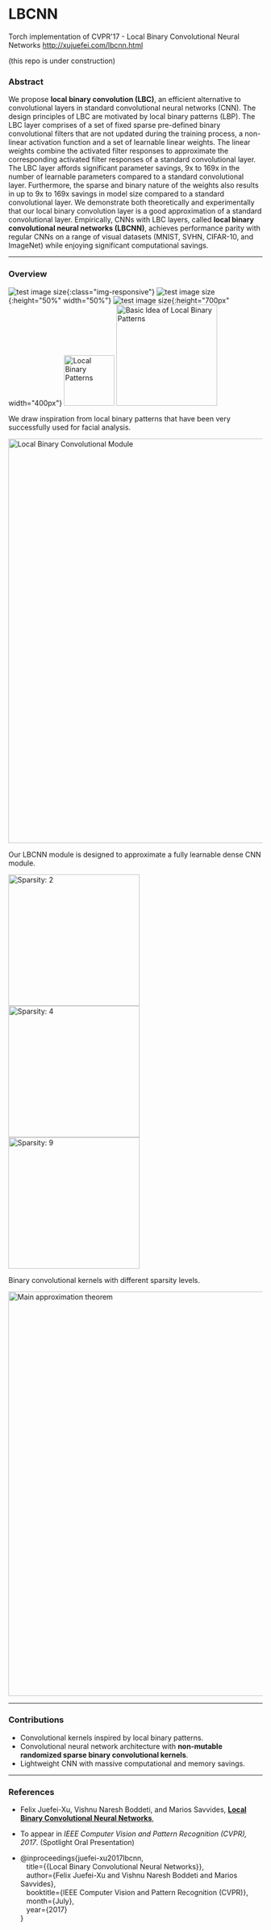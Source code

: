 # LBCNN
Torch implementation of CVPR'17 - Local Binary Convolutional Neural Networks http://xujuefei.com/lbcnn.html


(this repo is under construction)


### Abstract
We propose **local binary convolution (LBC)**, an efficient alternative to convolutional layers in standard convolutional neural networks (CNN). The design principles of LBC are motivated by local binary patterns (LBP). The LBC layer comprises of a set of fixed sparse pre-defined binary convolutional filters that are not updated during the training process, a non-linear activation function and a set of learnable linear weights. The linear weights combine the activated filter responses to approximate the corresponding activated filter responses of a standard convolutional layer. The LBC layer affords significant parameter savings, 9x to 169x in the number of learnable parameters compared to a standard convolutional layer. Furthermore, the sparse and binary nature of the weights also results in up to 9x to 169x savings in model size compared to a standard convolutional layer. We demonstrate both theoretically and experimentally that our local binary convolution layer is a good approximation of a standard convolutional layer. Empirically, CNNs with LBC layers, called **local binary convolutional neural networks (LBCNN)**, achieves performance parity with regular CNNs on a range of visual datasets (MNIST, SVHN, CIFAR-10, and ImageNet) while enjoying significant computational savings.

***

### Overview
![test image size](http://xujuefei.com/lbcnn_image/01_LBP_3_5.png){:class="img-responsive"}
![test image size](http://xujuefei.com/lbcnn_image/01_LBP_3_5.png){:height="50%" width="50%"}
![test image size](http://xujuefei.com/lbcnn_image/01_LBP_3_5.png){:height="700px" width="400px"}
<img src="http://xujuefei.com/lbcnn_image/01_LBP_3_5.png" title="Local Binary Patterns" style="width: 100px;"/>
<img src="http://xujuefei.com/lbcnn_image/02_LBP.png" title="Basic Idea of Local Binary Patterns" style="width: 200px;"/>


We draw inspiration from local binary patterns that have been very successfully used for facial analysis.


<img src="http://xujuefei.com/lbcnn_image/03_LBCNN_CNN.png" title="Local Binary Convolutional Module" style="width: 800px;"/>


Our LBCNN module is designed to approximate a fully learnable dense CNN module.

<img src="http://xujuefei.com/lbcnn_image/04_sparsity_2.png" title="Sparsity: 2" style="width: 260px;"/>
<img src="http://xujuefei.com/lbcnn_image/04_sparsity_4.png" title="Sparsity: 4" style="width: 260px;"/>
<img src="http://xujuefei.com/lbcnn_image/04_sparsity_9.png" title="Sparsity: 9" style="width: 260px;"/>


Binary convolutional kernels with different sparsity levels.

<img src="http://xujuefei.com/lbcnn_image/05_theory.png" title="Main approximation theorem" style="width: 800px;"/>


***

### Contributions

* Convolutional kernels inspired by local binary patterns.
* Convolutional neural network architecture with **non-mutable randomized sparse binary convolutional kernels**.
* Lightweight CNN with massive computational and memory savings.

***

### References

* Felix Juefei-Xu, Vishnu Naresh Boddeti, and Marios Savvides, [**Local Binary Convolutional Neural Networks**](felix_cvpr17_lbcnn.pdf),
* To appear in *IEEE Computer Vision and Pattern Recognition (CVPR), 2017*. (Spotlight Oral Presentation)

* @inproceedings{juefei-xu2017lbcnn,<br>
&nbsp;&nbsp;&nbsp;title={{Local Binary Convolutional Neural Networks}},<br>
&nbsp;&nbsp;&nbsp;author={Felix Juefei-Xu and Vishnu Naresh Boddeti and Marios Savvides},<br>
&nbsp;&nbsp;&nbsp;booktitle={IEEE Computer Vision and Pattern Recognition (CVPR)},<br>
&nbsp;&nbsp;&nbsp;month={July},<br>
&nbsp;&nbsp;&nbsp;year={2017}<br>
}

